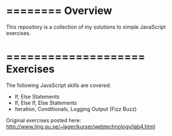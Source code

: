 ========
Overview
========

This repository is a collection of my solutions to simple JavaScript exercises.


====================
Exercises
====================

The following JavaScript skills are covered:

* If, Else Statements
* If, Else If, Else Statements
* Iteration, Conditionals, Logging Output (Fizz Buzz)


Original exercises posted here:
http://www.ling.gu.se/~lager/kurser/webtechnology/lab4.html
